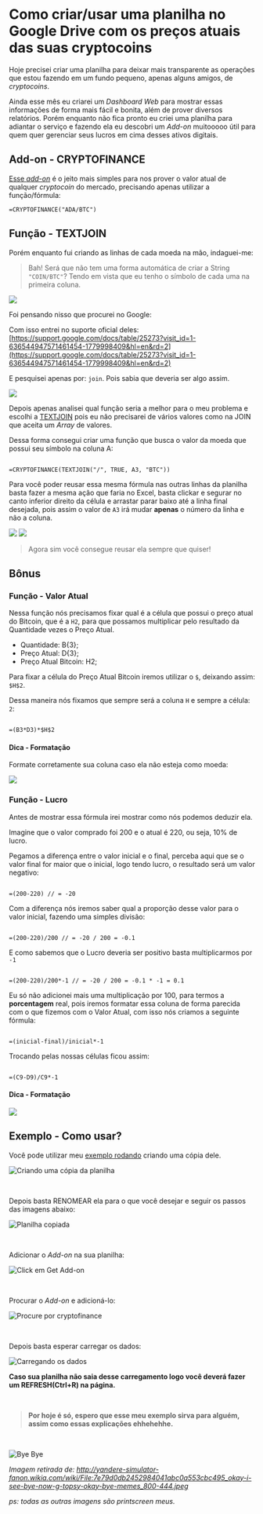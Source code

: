 # Como criar/usar uma planilha no Google Drive com os preços atuais das suas cryptocoins

Hoje precisei criar uma planilha para deixar mais transparente as operações que estou fazendo em um fundo pequeno, apenas alguns amigos, de *cryptocoins*.

Ainda esse mês eu criarei um *Dashboard Web* para mostrar essas informações de forma mais fácil e bonita, além de prover diversos relatórios. Porém enquanto não fica pronto eu criei uma planilha para adiantar o serviço e fazendo ela eu descobri um *Add-on* muitooooo útil para quem quer gerenciar seus lucros em cima desses ativos digitais.





## Add-on - CRYPTOFINANCE

[Esse *add-on*](https://chrome.google.com/webstore/detail/cryptofinance/bhjnahcnhemcnnenhgbmmdapapblnlcn) é o jeito mais simples para nos prover o valor atual de qualquer *cryptocoin* do mercado, precisando apenas utilizar a função/fórmula:

```
=CRYPTOFINANCE("ADA/BTC")
```


## Função - TEXTJOIN

Porém enquanto fui criando as linhas de cada moeda na mão, indaguei-me:

> Bah! Será que não tem uma forma automática de criar a String `"COIN/BTC"`? Tendo em vista que eu tenho o símbolo de cada uma na primeira coluna.

![](https://i.imgur.com/67qO1UY.png)

Foi pensando nisso que procurei no Google:


Com isso entrei no suporte oficial deles: [https://support.google.com/docs/table/25273?visit_id=1-636544947571461454-1779998409&hl=en&rd=2](https://support.google.com/docs/table/25273?visit_id=1-636544947571461454-1779998409&hl=en&rd=2)


E pesquisei apenas por: `join`. Pois sabia que deveria ser algo assim.

![](https://i.imgur.com/7sZA8hJ.png)

Depois apenas analisei qual função seria a melhor para o meu problema e escolhi a [TEXTJOIN](https://support.google.com/docs/answer/7013992) pois eu não precisarei de vários valores como na JOIN que aceita um *Array* de valores.

Dessa forma consegui criar uma função que busca o valor da moeda que possui seu símbolo na coluna A:

```

=CRYPTOFINANCE(TEXTJOIN("/", TRUE, A3, "BTC"))

```

Para você poder reusar essa mesma fórmula nas outras linhas da planilha basta fazer a mesma ação que faria no Excel, basta clickar e segurar no canto inferior direito da célula e arrastar parar baixo até a linha final desejada, pois assim o valor de `A3` irá mudar **apenas** o número da linha e não a coluna.

![](https://i.imgur.com/EfiEeGx.png)
![](https://i.imgur.com/8arlcAt.png)


> Agora sim você consegue reusar ela sempre que quiser!


## Bônus

### Função - Valor Atual

Nessa função nós precisamos fixar qual é a célula que possui o preço atual do Bitcoin, que é a `H2`, para que possamos multiplicar pelo resultado da Quantidade vezes o Preço Atual.

- Quantidade: B{3};
- Preço Atual: D{3};
- Preço Atual Bitcoin: H2;

Para fixar a célula do Preço Atual Bitcoin iremos utilizar o `$`, deixando assim: `$H$2`.

Dessa maneira nós fixamos que sempre será a coluna `H` e sempre a célula: `2`:


```

=(B3*D3)*$H$2

```

#### Dica - Formatação

Formate corretamente sua coluna caso ela não esteja como moeda:

![](https://i.imgur.com/IWgC5Wq.png)

### Função - Lucro

Antes de mostrar essa fórmula irei mostrar como nós podemos deduzir ela.

Imagine que o valor comprado foi 200 e o atual é 220, ou seja, 10% de lucro.



Pegamos a diferença entre o valor inicial e o final, perceba aqui que se o valor final for maior que o inicial, logo tendo lucro, o resultado será um valor negativo:

```

=(200-220) // = -20

```

Com a diferença nós iremos saber qual a proporção desse valor para o valor inicial, fazendo uma simples divisão:

```

=(200-220)/200 // = -20 / 200 = -0.1

```

E como sabemos que o Lucro deveria ser positivo basta multiplicarmos por `-1`

```

=(200-220)/200*-1 // = -20 / 200 = -0.1 * -1 = 0.1

```

Eu só não adicionei mais uma multiplicação por 100, para termos a **porcentagem** real, pois iremos formatar essa coluna de forma parecida com o que fizemos com o Valor Atual, com isso nós criamos a seguinte fórmula:


```

=(inicial-final)/inicial*-1

```

Trocando pelas nossas células ficou assim:

```

=(C9-D9)/C9*-1

```


#### Dica - Formatação

![](blob:https://imgur.com/795b8f4b-76b6-45a4-8051-29d3d5945bb0)


## Exemplo - Como usar?

Você pode utilizar meu [exemplo rodando](https://docs.google.com/spreadsheets/d/1s-WnUpyG2jv_rFXOslO7lcClkpa8x1QE26kkHJwa8j4/edit?usp=sharing) criando uma cópia dele.


![Criando uma cópia da planilha](https://i.imgur.com/JYI0Iv0.png)

<br>

Depois basta RENOMEAR ela para o que você desejar e seguir os passos das imagens abaixo:

![Planilha copiada](https://i.imgur.com/vzY6OxT.png)

<br>

Adicionar o *Add-on* na sua planilha:

![Click em Get Add-on](https://i.imgur.com/iDXTiKW.png)

<br>

Procurar o *Add-on* e adicioná-lo:

![Procure por cryptofinance](https://i.imgur.com/19oAruP.png)

<br>

Depois basta esperar carregar os dados:

![Carregando os dados](https://i.imgur.com/dTNfEBf.png)


**Caso sua planilha não saia desse carregamento logo você deverá fazer um REFRESH(Ctrl+R) na página.**

<br>

> **Por hoje é só, espero que esse meu exemplo sirva para alguém, assim como essas explicações ehhehehhe.**


<br>

![Bye Bye](https://vignette.wikia.nocookie.net/yandere-simulator-fanon/images/6/63/7e79d0db2452984041abc0a553cbc495_okay-i-see-bye-now-g-topsy-okay-bye-memes_800-444.jpeg/revision/latest/scale-to-width-down/640?cb=20170405092917)

*Imagem retirada de: http://yandere-simulator-fanon.wikia.com/wiki/File:7e79d0db2452984041abc0a553cbc495_okay-i-see-bye-now-g-topsy-okay-bye-memes_800-444.jpeg*


*ps: todas as outras imagens são printscreen meus.*